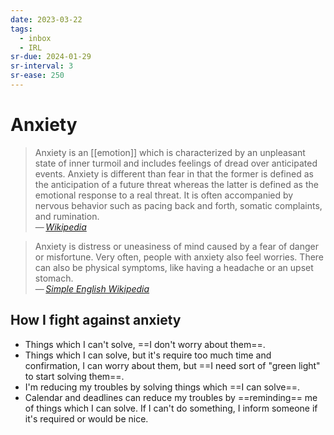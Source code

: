 ```yaml
---
date: 2023-03-22
tags:
  - inbox
  - IRL
sr-due: 2024-01-29
sr-interval: 3
sr-ease: 250
---
```


# Anxiety

> Anxiety is an [[emotion]] which is characterized by an unpleasant state of
> inner turmoil and includes feelings of dread over anticipated events. Anxiety
> is different than fear in that the former is defined as the anticipation of a
> future threat whereas the latter is defined as the emotional response to a
> real threat. It is often accompanied by nervous behavior such as pacing back
> and forth, somatic complaints, and rumination.\
> — <cite>[Wikipedia](https://en.wikipedia.org/wiki/Anxiety)</cite>

> Anxiety is distress or uneasiness of mind caused by a fear of danger or
> misfortune. Very often, people with anxiety also feel worries. There can also
> be physical symptoms, like having a headache or an upset stomach.\
> — <cite>[Simple English Wikipedia](https://simple.wikipedia.org/wiki/Anxiety)</cite>

## How I fight against anxiety

- Things which I can't solve, ==I don't worry about them==.
- Things which I can solve, but it's require too much time and confirmation, I
can worry about them, but ==I need sort of "green light" to start solving
them==.
- I'm reducing my troubles by solving things which ==I can solve==.
- Calendar and deadlines can reduce my troubles by ==reminding== me of things which I can solve. If I can't do something, I inform someone if it's required or would be nice.
